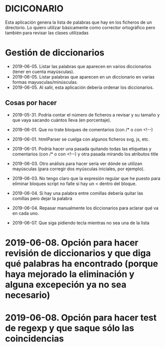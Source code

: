 # DICICONARIO

Esta aplicación genera la lista de palabras que hay en los ficheros de un directorio. Lo quiero utilizar básicamente como corrector ortográfico pero también para revisar las clases utilizadas


# Gestión de diccionarios
* 2019-06-05. Listar las palabras que aparecen en varios diccionarios (tener en cuenta mayúsculas).
* 2019-06-05. Listar palabras que aparecen en un diccionario en varias formas mayusculas/minúsculas.
* 2019-06-05. Al salir, esta aplicación debería ordenar los diccionarios.


## Cosas por hacer
* 2019-05-31. Podría contar el número de ficheros a revisar y su tamaño y que vaya sacando cuántos lleva (en porcentaje).
* 2019-06-01. Que no trate bloques de comentarios (con /* o con &lt;!--)
* 2019-06-01. htmlParser se cuelga con algunos ficheros svg, js, etc.
* 2019-06-01. Podría hacer una pasada quitando todas las etiquetas y comentarios (con /* o con &lt;!--) y otra pasada mirando los atributos title
* 2019-06-03. Otro análisis para hacer sería ver dónde se utilizan mayúsculas (para corregir dos myúsculas iniciales, por ejemplo).
* 2019-06-03. No tengo claro que la expresión regular que he puesto para eliminar bloques script no falle si hay un &lt; dentro del bloque.

* 2019-06-04. Si hay una palabra entre comillas debería quitar las comillas pero dejar la palabra
* 2019-06-04. Repasar manualmente los diccionarios para aclarar qué va en cada uno.
* 2019-06-07. Que siga pidiendo tecla mientras no sea una de la lista
# 2019-06-08. Opción para hacer revisión de diccionarios y que diga qué palabras ha encontrado (porque haya mejorado la eliminación y alguna excepeción ya no sea necesario)
# 2019-06-08. Opción para hacer test de regexp y que saque sólo las coincidencias




